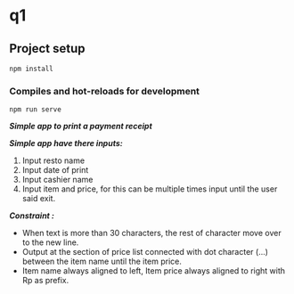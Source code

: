 # q1

## Project setup
```
npm install
```

### Compiles and hot-reloads for development
```
npm run serve
```
***Simple app to print a payment receipt***

***Simple app have there inputs:***

1. Input resto name
2. Input date of print
3. Input cashier name
4. Input item and price, for this can be multiple times input until the user said exit.

***Constraint :***

- When text is more than 30 characters, the rest of character move over to the new line.
- Output at the section of price list connected with dot character (...) between the item name until the item price.
- Item name always aligned to left, Item price always aligned to right with Rp as prefix.


